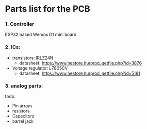 # Parts list for the PCB

### 1. Controller

ESP32 based Wemos D1 mini board

### 2. ICs:

 - transistors: IRLZ24N
	- datasheet: https://www.hestore.hu/prod_getfile.php?id=3876 
 - Voltage regulator: L7805CV
	- datasheet: https://www.hestore.hu/prod_getfile.php?id=5181

### 3. analog parts:
todo:
 - Pin arrays
 - resistors
 - Capacitors
 - barrel jack
